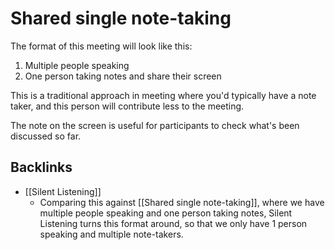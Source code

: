 # Shared single note-taking

The format of this meeting will look like this:
1. Multiple people speaking
2. One person taking notes and share their screen

This is a traditional approach in meeting where you'd typically have a note taker, and this person will contribute less to the meeting.

The note on the screen is useful for participants to check what's been discussed so far.

## Backlinks
* [[Silent Listening]]
	* Comparing this against [[Shared single note-taking]], where we have multiple people speaking and one person taking notes, Silent Listening turns this format around, so that we only have 1 person speaking and multiple note-takers.

<!-- #evergreen -->

<!-- {BearID:DCBBE3E8-C5F8-4BB3-979A-62F056746BC4} -->
